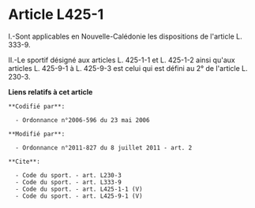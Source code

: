 # Article L425-1

I.-Sont applicables en Nouvelle-Calédonie les dispositions de l'article L. 333-9. 

II.-Le sportif désigné aux articles L. 425-1-1 et L. 425-1-2 ainsi qu'aux articles L. 425-9-1 à L. 425-9-3 est celui qui est
défini au 2° de l'article L. 230-3.

**Liens relatifs à cet article**

	**Codifié par**:

	  - Ordonnance n°2006-596 du 23 mai 2006

	**Modifié par**:

	  - Ordonnance n°2011-827 du 8 juillet 2011 - art. 2

	**Cite**:

	  - Code du sport. - art. L230-3
	  - Code du sport. - art. L333-9
	  - Code du sport. - art. L425-1-1 (V)
	  - Code du sport. - art. L425-9-1 (V)
